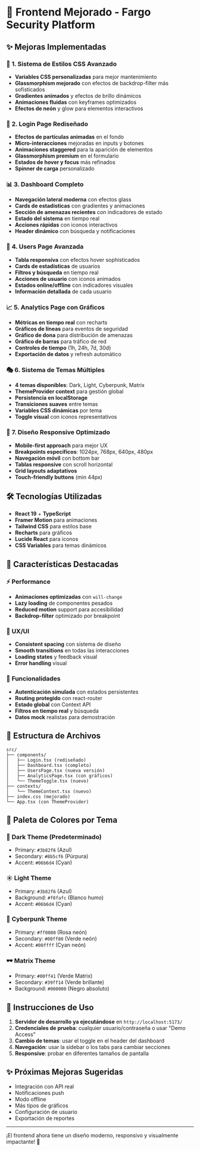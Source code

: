 # 🚀 Frontend Mejorado - Fargo Security Platform

## ✨ Mejoras Implementadas

### 🎨 **1. Sistema de Estilos CSS Avanzado**
- **Variables CSS personalizadas** para mejor mantenimiento
- **Glassmorphism mejorado** con efectos de backdrop-filter más sofisticados
- **Gradientes animados** y efectos de brillo dinámicos
- **Animaciones fluidas** con keyframes optimizados
- **Efectos de neón** y glow para elementos interactivos

### 🔐 **2. Login Page Rediseñado**
- **Efectos de partículas animadas** en el fondo
- **Micro-interacciones** mejoradas en inputs y botones
- **Animaciones staggered** para la aparición de elementos
- **Glassmorphism premium** en el formulario
- **Estados de hover y focus** más refinados
- **Spinner de carga** personalizado

### 📊 **3. Dashboard Completo**
- **Navegación lateral moderna** con efectos glass
- **Cards de estadísticas** con gradientes y animaciones
- **Sección de amenazas recientes** con indicadores de estado
- **Estado del sistema** en tiempo real
- **Acciones rápidas** con iconos interactivos
- **Header dinámico** con búsqueda y notificaciones

### 👥 **4. Users Page Avanzada**
- **Tabla responsiva** con efectos hover sophisticados
- **Cards de estadísticas** de usuarios
- **Filtros y búsqueda** en tiempo real
- **Acciones de usuario** con iconos animados
- **Estados online/offline** con indicadores visuales
- **Información detallada** de cada usuario

### 📈 **5. Analytics Page con Gráficos**
- **Métricas en tiempo real** con recharts
- **Gráficos de líneas** para eventos de seguridad
- **Gráfico de dona** para distribución de amenazas
- **Gráfico de barras** para tráfico de red
- **Controles de tiempo** (1h, 24h, 7d, 30d)
- **Exportación de datos** y refresh automático

### 🎭 **6. Sistema de Temas Múltiples**
- **4 temas disponibles**: Dark, Light, Cyberpunk, Matrix
- **ThemeProvider context** para gestión global
- **Persistencia en localStorage**
- **Transiciones suaves** entre temas
- **Variables CSS dinámicas** por tema
- **Toggle visual** con iconos representativos

### 📱 **7. Diseño Responsive Optimizado**
- **Mobile-first approach** para mejor UX
- **Breakpoints específicos**: 1024px, 768px, 640px, 480px
- **Navegación móvil** con bottom bar
- **Tablas responsive** con scroll horizontal
- **Grid layouts adaptativos**
- **Touch-friendly buttons** (min 44px)

## 🛠️ **Tecnologías Utilizadas**
- **React 19** + **TypeScript**
- **Framer Motion** para animaciones
- **Tailwind CSS** para estilos base
- **Recharts** para gráficos
- **Lucide React** para iconos
- **CSS Variables** para temas dinámicos

## 🚀 **Características Destacadas**

### ⚡ **Performance**
- **Animaciones optimizadas** con `will-change`
- **Lazy loading** de componentes pesados
- **Reduced motion** support para accesibilidad
- **Backdrop-filter** optimizado por breakpoint

### 🎯 **UX/UI**
- **Consistent spacing** con sistema de diseño
- **Smooth transitions** en todas las interacciones
- **Loading states** y feedback visual
- **Error handling** visual

### 🔧 **Funcionalidades**
- **Autenticación simulada** con estados persistentes
- **Routing protegido** con react-router
- **Estado global** con Context API
- **Filtros en tiempo real** y búsqueda
- **Datos mock** realistas para demostración

## 📁 **Estructura de Archivos**
```
src/
├── components/
│   ├── Login.tsx (rediseñado)
│   ├── Dashboard.tsx (completo)
│   ├── UsersPage.tsx (nueva versión)
│   ├── AnalyticsPage.tsx (con gráficos)
│   └── ThemeToggle.tsx (nuevo)
├── contexts/
│   └── ThemeContext.tsx (nuevo)
├── index.css (mejorado)
└── App.tsx (con ThemeProvider)
```

## 🎨 **Paleta de Colores por Tema**

### 🌙 **Dark Theme (Predeterminado)**
- Primary: `#3b82f6` (Azul)
- Secondary: `#8b5cf6` (Púrpura)
- Accent: `#06b6d4` (Cyan)

### ☀️ **Light Theme**
- Primary: `#3b82f6` (Azul)
- Background: `#f8fafc` (Blanco humo)
- Accent: `#06b6d4` (Cyan)

### 🔮 **Cyberpunk Theme**
- Primary: `#ff0080` (Rosa neón)
- Secondary: `#00ff80` (Verde neón)
- Accent: `#00ffff` (Cyan neón)

### 🕶️ **Matrix Theme**
- Primary: `#00ff41` (Verde Matrix)
- Secondary: `#39ff14` (Verde brillante)
- Background: `#000000` (Negro absoluto)

## 🚀 **Instrucciones de Uso**

1. **Servidor de desarrollo ya ejecutándose** en `http://localhost:5173/`
2. **Credenciales de prueba**: cualquier usuario/contraseña o usar "Demo Access"
3. **Cambio de temas**: usar el toggle en el header del dashboard
4. **Navegación**: usar la sidebar o los tabs para cambiar secciones
5. **Responsive**: probar en diferentes tamaños de pantalla

## ✨ **Próximas Mejoras Sugeridas**
- Integración con API real
- Notificaciones push
- Modo offline
- Más tipos de gráficos
- Configuración de usuario
- Exportación de reportes

---

¡El frontend ahora tiene un diseño moderno, responsivo y visualmente impactante! 🎉